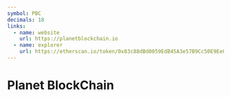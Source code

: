 ```yaml
---
symbol: PBC
decimals: 18
links:
  - name: website
    url: https://planetblockchain.io
  - name: explorer
    url: https://etherscan.io/token/0x83c88dBd0059EdB45A3e57B9Cc50E9Ee0fdA7191
---
```


# Planet BlockChain
